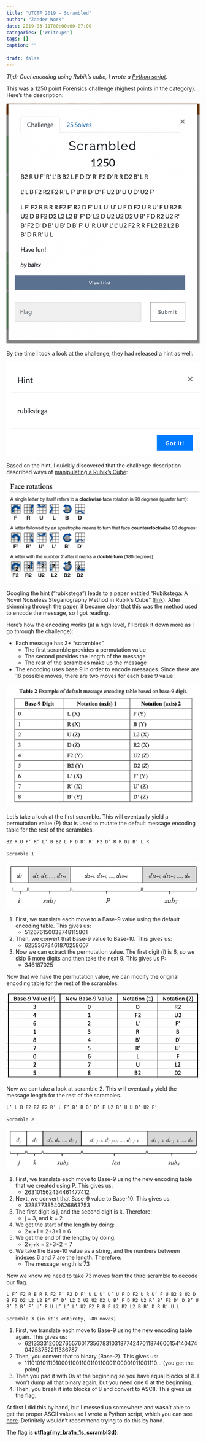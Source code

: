 ```yaml
---
title: "UTCTF 2019 - Scrambled"
author: "Zander Work"
date: 2019-03-11T00:00:00-07:00
categories: ['Writeups']
tags: []
caption: ""

draft: false
---
```


*Tl;dr Cool encoding using Rubik’s cube, I wrote a [Python script](https://github.com/zzzanderw/ctf-writeups/blob/master/utctf2019/scrambled/solve.py).*

This was a 1250 point Forensics challenge (highest points in the category). Here’s the description:

![Scrambled challenge description](/blog/utctf-2019-scrambled-challenge-description.png)

By the time I took a look at the challenge, they had released a hint as well:

![Scrambled hint](/blog/utctf-2019-scrambled-hint.png)

Based on the hint, I quickly discovered that the challenge description described ways of [manipulating a Rubik’s Cube](https://ruwix.com/the-rubiks-cube/notation/):

![Rubik's Cube face rotations](/blog/utctf-2019-scrambled-rubiks-rotations.png)

Googling the hint (“rubikstega”) leads to a paper entitled “Rubikstega: A Novel Noiseless Steganography Method in Rubik’s Cube” ([link](http://docplayer.net/99336533-Rubikstega-a-novel-noiseless-steganography-method-in-rubik-s-cube.html)). After skimming through the paper, it became clear that this was the method used to encode the message, so I got reading.

Here’s how the encoding works (at a high level, I’ll break it down more as I go through the challenge):

- Each message has 3+ “scrambles”.
    - The first scramble provides a permutation value
    - The second provides the length of the message
    - The rest of the scrambles make up the message
- The encoding uses base 9 in order to encode messages. Since there are 18 possible moves, there are two moves for each base 9 value:

![From page 4 of the Rubikstega paper](/blog/utctf-2019-scrambled-msg-encoding.png)

Let’s take a look at the first scramble. This will eventually yield a permutation value (P) that is used to mutate the default message encoding table for the rest of the scrambles.

```
B2 R U F’ R’ L’ B B2 L F D D’ R’ F2 D’ R R D2 B’ L R

Scramble 1
```

![Scramble 1 format (from page 5 of the Rubikstega paper)](/blog/utctf-2019-scrambled-format1.png)

1. First, we translate each move to a Base-9 value using the default encoding table. This gives us:
    - 512676150038748115801
2. Then, we convert that Base-9 value to Base-10. This gives us:
    - 62553673461870258607
3. Now we can extract the permutation value. The first digit (i) is 6, so we skip 6 more digits and then take the next 9. This gives us P:
    - 346187025

Now that we have the permutation value, we can modify the original encoding table for the rest of the scrambles:

![New message encoding table (based on P value from scramble 1)](/blog/utctf-2019-scrambled-new-encoding.png)

Now we can take a look at scramble 2. This will eventually yield the message length for the rest of the scrambles.

```
L’ L B F2 R2 F2 R’ L F’ B’ R D’ D’ F U2 B’ U U D’ U2 F’

Scramble 2
```

![Scramble 2 format (from page 6 of the Rubikstega paper)](/blog/utctf-2019-scrambled-format2.png)

1. First, we translate each move to Base-9 using the new encoding table that we created using P. This gives us:
    - 263101562434461477412
2. Next, we convert that Base-9 value to Base-10. This gives us:
    - 32887738540626863753
3. The first digit is j, and the second digit is k. Therefore:
    - j = 3, and k = 2
4. We get the start of the length by doing:
    - 2+j+1 = 2+3+1 = 6
5. We get the end of the lengthy by doing:
    - 2+j+k = 2+3+2 = 7
6. We take the Base-10 value as a string, and the numbers between indexes 6 and 7 are the length. Therefore:
    - The message length is 73

Now we know we need to take 73 moves from the third scramble to decode our flag.

```
L F’ F2 R B R R F2 F’ R2 D F’ U L U’ U’ U F D F2 U R U’ F U B2 B U2 D B F2 D2 L2 L2 B’ F’ D’ L2 D U2 U2 D2 U B’ F D R2 U2 R’ B’ F2 D’ D B’ U B’ D B’ F’ U’ R U U’ L’ L’ U2 F2 R R F L2 B2 L2 B B’ D R R’ U L

Scramble 3 (in it’s entirety, ~80 moves)
```

1. First, we translate each move to Base-9 using the new encoding table again. This gives us:
    - 6213333120027655760173567831031877424701187460015414047404253752211336787
2. Then, you convert that to binary (Base-2). This gives us:
    - 111010101110100011001100110110001100001011001110… (you get the point)
3. Then you pad it with 0s at the beginning so you have equal blocks of 8. I won’t dump all that binary again, but you need one 0 at the beginning.
4. Then, you break it into blocks of 8 and convert to ASCII. This gives us the flag.

At first I did this by hand, but I messed up somewhere and wasn’t able to get the proper ASCII values so I wrote a Python script, which you can see [here](https://github.com/zzzanderw/ctf-writeups/blob/master/utctf2019/scrambled/solve.py). Definitely wouldn’t recommend trying to do this by hand.

The flag is **utflag{my_bra1n_1s_scrambl3d}**.
